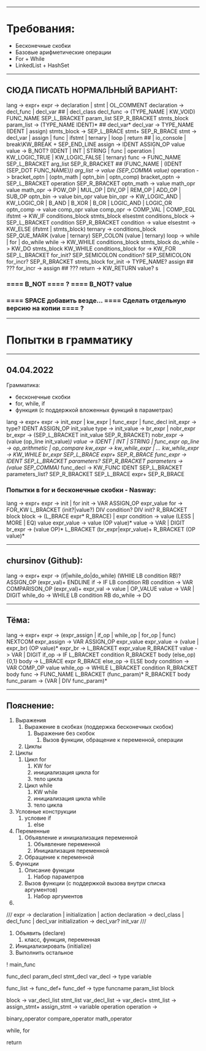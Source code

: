 ___
# Требования:
* Бесконечные скобки
* Базовые арифметические операции
* For + While
* LinkedList + HashSet

___
## СЮДА ПИСАТЬ НОРМАЛЬНЫЙ ВАРИАНТ:
lang -> expr+
expr -> declaration | stmt | OL_COMMENT
declaration -> decl_func | decl_var             ## | decl_class
    decl_func -> (TYPE_NAME | KW_VOID) FUNC_NAME SEP_L_BRACKET param_list SEP_R_BRACKET stmts_block
        param_list -> (TYPE_NAME IDENT)*           ## decl_var*
    decl_var -> TYPE_NAME (IDENT | assign)
stmts_block -> SEP_L_BRACE stmt+ SEP_R_BRACE
    stmt -> decl_var | assign | func | ifstmt | ternary | loop | return           ## | io_console | break\KW_BREAK   + SEP_END_LINE
        assign -> IDENT ASSIGN_OP value
            value -> B_NOT? (IDENT | INT | STRING | func | operation | KW_LOGIC_TRUE | KW_LOGIC_FALSE | ternary)
                func -> FUNC_NAME SEP_L_BRACKET arg_list SEP_R_BRACKET          ## (FUNC_NAME | (IDENT (SEP_DOT FUNC_NAME)*))
                    arg_list -> value (SEP_COMMA value)*
                operation -> bracket_optn | (optn_math | optn_bin | optn_comp)
                    bracket_optn -> SEP_L_BRACKET operation SEP_R_BRACKET
                    optn_math -> value math_opr value
                        math_opr -> POW_OP | MUL_OP | DIV_OP | REM_OP | ADD_OP | SUB_OP
                    optn_bin -> value bin_opr value
                        bin_opr -> KW_LOGIC_AND | KW_LOGIC_OR | B_AND | B_XOR | B_OR | LOGIC_AND | LOGIC_OR
                    optn_comp -> value comp_opr value
                        comp_opr -> COMP_VAL | COMP_EQL
        ifstmt -> KW_IF conditions_block stmts_block elsestmt
            conditions_block -> SEP_L_BRACKET condition SEP_R_BRACKET
                condition -> value
            elsestmt -> KW_ELSE (ifstmt | stmts_block)
        ternary -> conditions_block SEP_QUE_MARK (value | ternary) SEP_COLON (value | ternary)
        loop -> while | for | do_while
            while -> KW_WHILE conditions_block stmts_block
            do_while -> KW_DO stmts_block KW_WHILE conditions_block
            for ->  KW_FOR SEP_L_BRACKET for_init? SEP_SEMICOLON condition? SEP_SEMICOLON for_incr? SEP_R_BRACKET stmts_block
                for_init -> TYPE_NAME? assign           ## ???
                for_incr -> assign          ## ???
        return -> KW_RETURN value?
    s

### ==== B_NOT ==== ? ==== B_NOT? value
### ==== SPACE добавить везде... ==== Сделать отдельную версию на копии ==== ?

___
# Попытки в грамматику
___
## 04.04.2022

Грамматика:
* бесконечные скобки
* for, while, if 
* функция (с поддержкой вложенных функций в параметрах)

lang -> expr+
    expr -> init_expr | kw_expr | func_expr | func_decl
        init_expr -> type? IDENT ASSIGN_OP init_value
            type -> 
            init_value -> br_expr | nobr_expr
                br_expr -> (SEP_L_BRACKET init_value SEP_R_BRACKET)
                nobr_expr -> (value (op_line init_value)*)
                    value -> IDENT | INT | STRING | func_expr
                    op_line -> op_arithmetic | op_compare
        kw_expr -> kw_while_expr | ...
            kw_while_expr -> KW_WHILE br_expr SEP_L_BRACE expr+ SEP_R_BRACE
        func_expr -> IDENT SEP_L_BRACKET parameters? SEP_R_BRACKET
            parameters -> (value SEP_COMMA)*
        func_decl -> KW_FUNC IDENT SEP_L_BRACKET parameters_list? SEP_R_BRACKET SEP_L_BRACE expr+ SEP_R_BRACE

### Попытки в for и бесконечные скобки - Nasway:
lang -> expr+
expr -> init | for
    init -> VAR ASSIGN_OP expr_value
    for -> FOR_KW L_BRACKET (init?|value?) DIV condition? DIV init? R_BRACKET block
        block -> (L_BRACE expr* R_BRACE) | expr
        condition -> value (LESS | MORE | EQ) value
        expr_value -> value (OP value)*
            value -> VAR | DIGIT
    br_expr -> (value OP)* L_BRACKET (br_expr|expr_value)+ R_BRACKET (OP value)*

___
## chursinov (Github):
lang -> expr+
expr -> (if|while_do|do_while) (WHIlE LB condition RB)? ASSIGN_OP (expr_val)+ ENDLINE
    if -> IF LB condition RB
        condition -> VAR COMPARISON_OP (expr_val)+
            expr_val -> value | OP_VALUE
                value -> VAR | DIGIT
    while_do -> WHILE LB condition RB
    do_while -> DO

___
## Тёма:
lang -> expr+
expr -> (expr_assign | if_op | while_op | for_op | func) NEXTCOM
    expr_assign -> VAR ASSIGN_OP expr_value
        expr_value -> (value | expr_br) (OP value)*
            expr_br -> L_BRACKET expr_value R_BRACKET
            value -> VAR | DIGIT
    if_op -> IF L_BRACKET condition R_BRACKET body (else_op){0,1}
        body -> L_BRACE expr R_BRACE
            else_op -> ELSE body
        condition -> VAR COMP_OP value
    while_op -> WHILE L_BRACKET condition R_BRACKET body
    func -> FUNC_NAME L_BRACKET (func_param)* R_BRACKET body
        func_param -> (VAR | DIV func_param)*

___
## Пояснение:

1) Выражения
   1) Выражение в скобках (поддержка бесконечных скобок)
      1) Выражение без скобок
         1) Вызов функции, обращение к переменной, операции
   2) Циклы
2) Циклы
   1) Цикл for
      1) KW for
      2) инициализация цикла for
      3) тело цикла
   2) Цикл while
      1) KW while
      2) инициализация цикла while
      3) тело цикла
3) Условные конструкции
   1) условие if
      1) else
4) Переменные
   1) Объявление и инициализация переменной
      1) Объявление переменной
      2) Инициализация переменной
   2) Обращение к переменной
5) Функции
   1) Описание функции
      1) Набор параметров
   2) Вызов функции (с поддержкой вызова внутри списка аргументов)
      1) Набор аргументов
6) 

///
expr -> declaration | initialization | action
    declaration -> decl_class | decl_func | decl_var
    initialization -> decl_var? init_var
///


1) Объявить (declare)
   1) класс, функция, переменная
2) Инициализировать (initialize)
3) Выполнить остальное

! main_func

func_decl
param_decl
stmt_decl
var_decl -> type    variable

func_list -> func_def+
func_def -> type    funcname    param_list  block

block -> var_decl_list  stmt_list
var_decl_list -> var_decl+
stmt_list ->    assign_stmt+
    assign_stmt -> variable  operation
    operation -> 

binary_operator
compare_operator
math_operator

while, for

return









